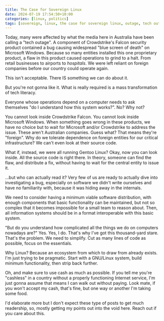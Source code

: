 ```yaml
---
title: The Case for Sovereign Linux
date: 2024-07-19 17:54:50+10:00
categories: [linux, politics]
tags: [sovereign, linux, the case for sovereign linux, outage, tech outage, bsod, australia]
---
```


Today, many were affected by what the media here in Australia have been calling a "tech outage". A component of Crowdstrike's Falcon security product contained a bug causing widespread "blue screen of death" on Microsoft Windows. Because so many entities installed this one proprietary product, a flaw in this product caused operations to grind to a halt. From retail businesses to airports to *hospitals*. We were left reliant on foreign companies before our country could operate again.

This isn't acceptable. There IS something we can do about it.

But you're not gonna like it. What is really required is a mass transformation of tech literacy.

Everyone whose operations depend on a computer needs to ask themselves "do I understand how this system works?". No? Why not?

You cannot look inside Crowdstrike Falcon. You cannot look inside Microsoft Windows. When something goes wrong in these products, we have no choice but to wait for Microsoft and/or Crowdstrike to address the issue. These aren't Australian companies. Guess what? That means they're "foreign". Why do we tolerate dependence on foreign entities for our critical infrastructure? We can't even look at their source code.

What if, instead, we were all running Gentoo Linux? Okay, now you can look inside. All the source code is right there. In theory, someone can find the flaw, and distribute a fix, without having to wait for the central entity to issue it.

...but who can actually read it? Very few of us are ready to actually dive into investigating a bug, especially on software we didn't write ourselves and have no familiarity with, because it was hiding away in the internals.

We need to consider having a minimum viable software distribution, with enough components that basic functionality can be maintained, but not so complex that it becomes impossible for a small team to reason about. Then, all information systems should be in a format interoperable with this basic system.

"But do you understand how complicated all the things we do on computers nowadays are?" Yes. Yes, I do. That's why I've got this thousand-yard stare. That's the problem. We need to simplify. Cut as many lines of code as possible, focus on the essentials.

Why Linux? Because an ecosystem from which to draw from already exists. I'm just trying to be pragmatic. Start with a GNU/Linux system, build minimum functionality, then strip back further.

Oh, and make sure to use cash as much as possible. If you tell me you're "cashless" in a country without a properly functioning Internet service, I'm just gonna assume that means I can walk out without paying. Look mate, if you won't accept my cash, that's fine, but one way or another I'm taking some food.

I'd elaborate more but I don't expect these type of posts to get much readership, so, mostly getting my points out into the void here. Reach out if you care about this.
